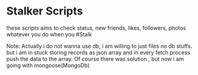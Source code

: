 # Stalker Scripts

these scripts aims to check status, new friends, likes, followers, photos whatever you do when you #Stalk

Note: Actually i do not wanna use db, i am willing to just files no db stuffs. but i am in stuck storing records as json array and in every fetch process push the data to the array.
Of course there was solution , but now i am going with mongoose(MongoDb)
